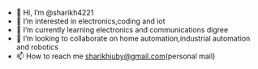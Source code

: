 - 👋 Hi, I’m @sharikh4221
- 👀 I’m interested in electronics,coding and iot
- 🌱 I’m currently learning electronics and communications digree
- 💞️ I’m looking to collaborate on home automation,industrial automation and robotics
- 📫 How to reach me sharikhjuby@gmail.com(personal mail)

<!---
sharikh4221/sharikh4221 is a ✨ special ✨ repository because its `README.md` (this file) appears on your GitHub profile.
You can click the Preview link to take a look at your changes.
--->
